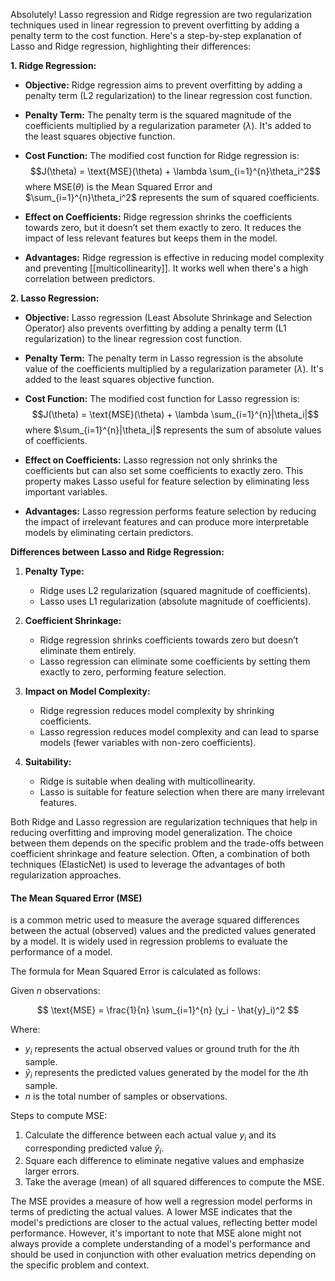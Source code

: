 Absolutely! Lasso regression and Ridge regression are two regularization techniques used in linear regression to prevent overfitting by adding a penalty term to the cost function. Here's a step-by-step explanation of Lasso and Ridge regression, highlighting their differences:

**1. Ridge Regression:**

- **Objective:** Ridge regression aims to prevent overfitting by adding a penalty term (L2 regularization) to the linear regression cost function.

- **Penalty Term:** The penalty term is the squared magnitude of the coefficients multiplied by a regularization parameter ($\lambda$). It's added to the least squares objective function.

- **Cost Function:** The modified cost function for Ridge regression is: $$J(\theta) = \text{MSE}(\theta) + \lambda \sum_{i=1}^{n}\theta_i^2$$where $\text{MSE}(\theta)$ is the Mean Squared Error and $\sum_{i=1}^{n}\theta_i^2$ represents the sum of squared coefficients.

- **Effect on Coefficients:** Ridge regression shrinks the coefficients towards zero, but it doesn’t set them exactly to zero. It reduces the impact of less relevant features but keeps them in the model.

- **Advantages:** Ridge regression is effective in reducing model complexity and preventing [[multicollinearity]]. It works well when there's a high correlation between predictors.

**2. Lasso Regression:**

- **Objective:** Lasso regression (Least Absolute Shrinkage and Selection Operator) also prevents overfitting by adding a penalty term (L1 regularization) to the linear regression cost function.

- **Penalty Term:** The penalty term in Lasso regression is the absolute value of the coefficients multiplied by a regularization parameter ($\lambda$). It's added to the least squares objective function.

- **Cost Function:** The modified cost function for Lasso regression is: $$J(\theta) = \text{MSE}(\theta) + \lambda \sum_{i=1}^{n}|\theta_i|$$where $\sum_{i=1}^{n}|\theta_i|$ represents the sum of absolute values of coefficients.

- **Effect on Coefficients:** Lasso regression not only shrinks the coefficients but can also set some coefficients to exactly zero. This property makes Lasso useful for feature selection by eliminating less important variables.

- **Advantages:** Lasso regression performs feature selection by reducing the impact of irrelevant features and can produce more interpretable models by eliminating certain predictors.

**Differences between Lasso and Ridge Regression:**

1. **Penalty Type:**
   - Ridge uses L2 regularization (squared magnitude of coefficients).
   - Lasso uses L1 regularization (absolute magnitude of coefficients).

2. **Coefficient Shrinkage:**
   - Ridge regression shrinks coefficients towards zero but doesn’t eliminate them entirely.
   - Lasso regression can eliminate some coefficients by setting them exactly to zero, performing feature selection.

3. **Impact on Model Complexity:**
   - Ridge regression reduces model complexity by shrinking coefficients.
   - Lasso regression reduces model complexity and can lead to sparse models (fewer variables with non-zero coefficients).

4. **Suitability:**
   - Ridge is suitable when dealing with multicollinearity.
   - Lasso is suitable for feature selection when there are many irrelevant features.

Both Ridge and Lasso regression are regularization techniques that help in reducing overfitting and improving model generalization. The choice between them depends on the specific problem and the trade-offs between coefficient shrinkage and feature selection. Often, a combination of both techniques (ElasticNet) is used to leverage the advantages of both regularization approaches.


#### The Mean Squared Error (MSE) 

is a common metric used to measure the average squared differences between the actual (observed) values and the predicted values generated by a model. It is widely used in regression problems to evaluate the performance of a model.

The formula for Mean Squared Error is calculated as follows:

Given $n$ observations:

$$ \text{MSE} = \frac{1}{n} \sum_{i=1}^{n} (y_i - \hat{y}_i)^2 $$

Where:
- $y_i$ represents the actual observed values or ground truth for the $i$th sample.
- $\hat{y}_i$ represents the predicted values generated by the model for the $i$th sample.
- $n$ is the total number of samples or observations.

Steps to compute MSE:
1. Calculate the difference between each actual value $y_i$ and its corresponding predicted value $\hat{y}_i$.
2. Square each difference to eliminate negative values and emphasize larger errors.
3. Take the average (mean) of all squared differences to compute the MSE.

The MSE provides a measure of how well a regression model performs in terms of predicting the actual values. A lower MSE indicates that the model's predictions are closer to the actual values, reflecting better model performance. However, it's important to note that MSE alone might not always provide a complete understanding of a model's performance and should be used in conjunction with other evaluation metrics depending on the specific problem and context.